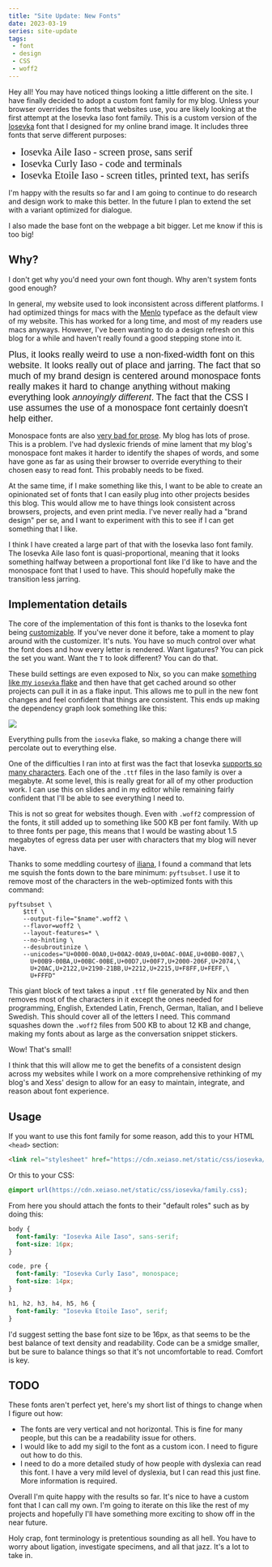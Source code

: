 ```yaml
---
title: "Site Update: New Fonts"
date: 2023-03-19
series: site-update
tags:
 - font
 - design
 - CSS
 - woff2
---
```


Hey all! You may have noticed things looking a little different on the
site. I have finally decided to adopt a custom font family for my
blog. Unless your browser overrides the fonts that websites use, you
are likely looking at the first attempt at the Iosevka Iaso font
family. This is a custom version of the
[Iosevka](https://typeof.net/Iosevka/) font that I designed for my
online brand image. It includes three fonts that serve different
purposes:

* <span style="font-family: Iosevka Aile Iaso;font-size:1.25rem">Iosevka Aile Iaso -
  screen prose, sans serif</span>
* <span style="font-family: Iosevka Curly Iaso;font-size:1.25rem">Iosevka Curly Iaso -
  code and terminals</span>
* <span style="font-family: Iosevka Etoile Iaso;font-size:1.25rem">Iosevka Etoile Iaso -
  screen titles, printed text, has serifs</span>

I'm happy with the results so far and I am going to continue to do
research and design work to make this better. In the future I plan to
extend the set with a variant optimized for dialogue.

<xeblog-hero ai="Anything" file="park-drawing" prompt="1girl, light green hair, green eyes, black hoodie, long hair, outdoors, seattle, picnic table, wearing headphones, sketchpad, drawing, pondering, ponytail, space needle"></xeblog-hero>

<xeblog-conv name="Cadey" mood="enby">I also made the base font on the
webpage a bit bigger. Let me know if this is too big!</xeblog-conv>

## Why?

<xeblog-conv name="Mara" mood="hmm" standalone>I don't get why you'd
need your own font though. Why aren't system fonts good
enough?</xeblog-conv>

In general, my website used to look inconsistent across different
platforms. I had optimized things for macs with the
[Menlo](https://en.wikipedia.org/wiki/Menlo_(typeface)) typeface as
the default view of my website. This has worked for a long time, and
most of my readers use macs anyways. However, I've been wanting to do
a design refresh on this blog for a while and haven't really found a
good stepping stone into it.

<span style="font-family:sans-serif;font-size:1.125rem">Plus, it looks
really weird to use a non-fixed-width font on this website. It looks
really out of place and jarring. The fact that so much of my brand
design is centered around monospace fonts really makes it hard to
change anything without making everything look <em
style="font-size:1.125rem">annoyingly different</em>. The fact that
the CSS I use assumes the use of a monospace font certainly doesn't
help either.</span>

Monospace fonts are also [very bad for
prose](https://ux.stackexchange.com/questions/48753/does-the-use-of-monospaced-fonts-negatively-affect-legibility-of-article-text).
My blog has lots of prose. This is a problem. I've had dyslexic
friends of mine lament that my blog's monospace font makes it harder
to identify the shapes of words, and some have gone as far as using
their browser to override everything to their chosen easy to read
font. This probably needs to be fixed.

At the same time, if I make something like this, I want to be able to
create an opinionated set of fonts that I can easily plug into other
projects besides this blog. This would allow me to have things look
consistent across browsers, projects, and even print media. I've never
really had a "brand design" per se, and I want to experiment with this
to see if I can get something that I like.

I think I have created a large part of that with the Iosevka Iaso font
family. The Iosevka Aile Iaso font is quasi-proportional, meaning that
it looks something halfway between a proportional font like I'd like
to have and the monospace font that I used to have. This should
hopefully make the transition less jarring.

## Implementation details

The core of the implementation of this font is thanks to the Iosevka
font being [customizable](https://typeof.net/Iosevka/customizer). If
you've never done it before, take a moment to play around with the
customizer. It's nuts. You have so much control over what the font
does and how every letter is rendered. Want ligatures? You can pick
the set you want. Want the `T` to look different? You can do that.

These build settings are even exposed to Nix, so you can make
[something like my `iosevka`
flake](https://github.com/Xe/iosevka/blob/main/flake.nix) and then
have that get cached around so other projects can pull it in as a
flake input. This allows me to pull in the new font changes and feel
confident that things are consistent. This ends up making the
dependency graph look something like this:

![](/static/img/iaso-fonts-depgraph.svg)

Everything pulls from the `iosevka` flake, so making a change there
will percolate out to everything else.

One of the difficulties I ran into at first was the fact that Iosevka
[supports so many characters](https://typeof.net/Iosevka/specimen).
Each one of the `.ttf` files in the Iaso family is over a megabyte. At
some level, this is really great for all of my other production work.
I can use this on slides and in my editor while remaining fairly
confident that I'll be able to see everything I need to.

This is not so great for websites though. Even with `.woff2`
compression of the fonts, it still added up to something like 500 KB
per font family. With up to three fonts per page, this means that I
would be wasting about 1.5 megabytes of egress data per user with
characters that my blog will never have.

Thanks to some meddling courtesy of [iliana](https://iliana.fyi), I
found a command that lets me squish the fonts down to the bare
minimum: `pyftsubset`. I use it to remove most of the characters in
the web-optimized fonts with this command:

```shell
pyftsubset \
    $ttf \
    --output-file="$name".woff2 \
    --flavor=woff2 \
    --layout-features=* \
    --no-hinting \
    --desubroutinize \
    --unicodes="U+0000-00A0,U+00A2-00A9,U+00AC-00AE,U+00B0-00B7,\
      U+00B9-00BA,U+00BC-00BE,U+00D7,U+00F7,U+2000-206F,U+2074,\
      U+20AC,U+2122,U+2190-21BB,U+2212,U+2215,U+F8FF,U+FEFF,\
      U+FFFD"
```

This giant block of text takes a input `.ttf` file generated by Nix
and then removes most of the characters in it except the ones needed
for programming, English, Extended Latin, French, German, Italian, and
I believe Swedish. This should cover all of the letters I need. This
command squashes down the `.woff2` files from 500 KB to about 12 KB
and change, making my fonts about as large as the conversation snippet
stickers.

<xeblog-conv name="Aoi" mood="cheer">Wow! That's small!</xeblog-conv>

I think that this will allow me to get the benefits of a consistent
design across my websites while I work on a more comprehensive
rethinking of my blog's and Xess' design to allow for an easy to
maintain, integrate, and reason about font experience.

## Usage

If you want to use this font family for some reason, add this to your
HTML `<head>` section:

```html
<link rel="stylesheet" href="https://cdn.xeiaso.net/static/css/iosevka/family.css" />
```

Or this to your CSS:

```css
@import url(https://cdn.xeiaso.net/static/css/iosevka/family.css);
```

From here you should attach the fonts to their "default roles" such as
by doing this:

```css
body {
  font-family: "Iosevka Aile Iaso", sans-serif;
  font-size: 16px;
}

code, pre {
  font-family: "Iosevka Curly Iaso", monospace;
  font-size: 14px;
}

h1, h2, h3, h4, h5, h6 {
  font-family: "Iosevka Etoile Iaso", serif;
}
```

I'd suggest setting the base font size to be 16px, as that seems to be
the best balance of text density and readability. Code can be a smidge
smaller, but be sure to balance things so that it's not uncomfortable
to read. Comfort is key.

## TODO

These fonts aren't perfect yet, here's my short list of things to
change when I figure out how:

* The fonts are very vertical and not horizontal. This is fine for
  many people, but this can be a readability issue for others.
* I would like to add my sigil to the font as a custom icon. I need to
  figure out how to do this.
* I need to do a more detailed study of how people with dyslexia can
  read this font. I have a very mild level of dyslexia, but I can read
  this just fine. More information is required.

Overall I'm quite happy with the results so far. It's nice to have a
custom font that I can call my own. I'm going to iterate on this like
the rest of my projects and hopefully I'll have something more
exciting to show off in the near future.

<xeblog-conv name="Cadey" mood="coffee">Holy crap, font terminology is
pretentious sounding as all hell. You have to worry about ligation,
investigate specimens, and all that jazz. It's a lot to take
in.</xeblog-conv>

